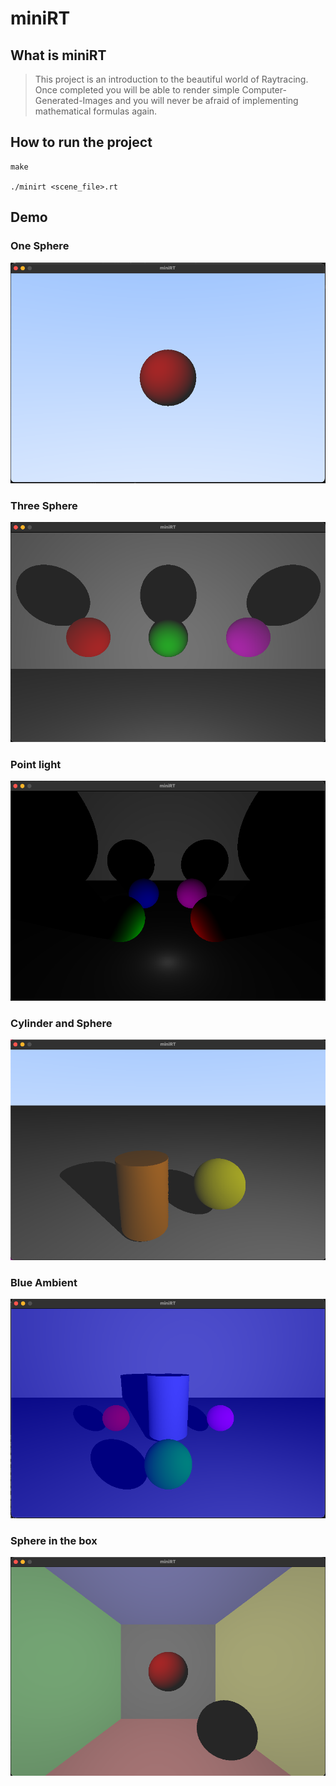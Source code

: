 # miniRT

## What is miniRT
> This project is an introduction to the beautiful world of Raytracing. Once completed you will be able to render simple Computer-Generated-Images and you will never be afraid of implementing mathematical formulas again.

## How to run the project
```
make

./minirt <scene_file>.rt
```
## Demo
### One Sphere
![](images/one_sphere.png)

### Three Sphere 
![](images/three%20sphere%20with%20planes.png)

### Point light
![](images/Point%20light.png)

### Cylinder and Sphere
![](images/cylinder%20and%20sphere.png)

### Blue Ambient
![](images/ambient.png)

### Sphere in the box
![](images/sphere%20in%20box.png)

